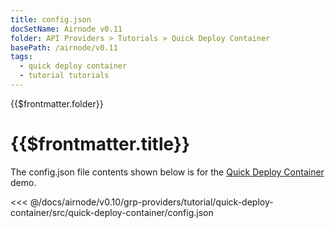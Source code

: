 ```yaml
---
title: config.json
docSetName: Airnode v0.11
folder: API Providers > Tutorials > Quick Deploy Container
basePath: /airnode/v0.11
tags:
  - quick deploy container
  - tutorial tutorials
---
```


<TitleSpan>{{$frontmatter.folder}}</TitleSpan>

# {{$frontmatter.title}}

<VersionWarning/>

The config.json file contents shown below is for the
[Quick Deploy Container](./) demo.

<!-- prettier-ignore -->
<<< @/docs/airnode/v0.10/grp-providers/tutorial/quick-deploy-container/src/quick-deploy-container/config.json
